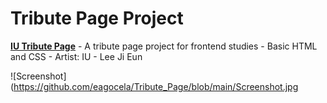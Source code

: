 # Tribute Page Project

[**IU Tribute Page**](https://tribute-page-eagocela.vercel.app/) 
    - A tribute page project for frontend studies
    - Basic HTML and CSS
    - Artist: IU - Lee Ji Eun

![Screenshot](https://github.com/eagocela/Tribute_Page/blob/main/Screenshot.jpg
